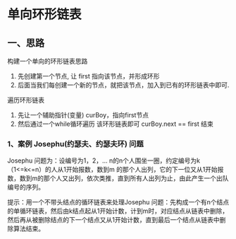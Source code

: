 # 单向环形链表
## 一、思路
构建一个单向的环形链表思路
1. 先创建第一个节点, 让 first 指向该节点，并形成环形
2. 后面当我们每创建一个新的节点，就把该节点，加入到已有的环形链表中即可.

遍历环形链表
1. 先让一个辅助指针(变量) curBoy，指向first节点
2. 然后通过一个while循环遍历 该环形链表即可 curBoy.next  == first 结束

### 1、案例 Josephu(约瑟夫、约瑟夫环)  问题

Josephu  问题为：设编号为1，2，… n的n个人围坐一圈，约定编号为k（1<=k<=n）的人从1开始报数，数到m 的那个人出列，它的下一位又从1开始报数，数到m的那个人又出列，依次类推，直到所有人出列为止，由此产生一个出队编号的序列。

提示：用一个不带头结点的循环链表来处理Josephu 问题：先构成一个有n个结点的单循环链表，然后由k结点起从1开始计数，计到m时，对应结点从链表中删除，然后再从被删除结点的下一个结点又从1开始计数，直到最后一个结点从链表中删除算法结束。


